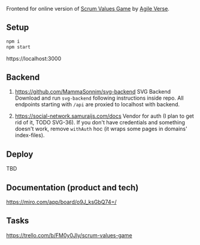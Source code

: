 Frontend for online version of [Scrum Values Game](https://www.agileverse.ru/scrumvaluesgame/ru) by [Agile Verse](https://www.agileverse.ru/).

## Setup

```bash
npm i
npm start
```

https://localhost:3000

## Backend

1. https://github.com/MammaSonnim/svg-backend SVG Backend
   Download and run `svg-backend` following instructions inside repo.
   All endpoints starting with `/api` are proxied to localhost with backend.

2. https://social-network.samuraijs.com/docs Vendor for auth (I plan to get rid of it, TODO SVG-36).
   If you don't have credentials and something doesn't work, remove `withAuth` hoc (it wraps some pages in domains' index-files).

## Deploy

TBD

## Documentation (product and tech)

https://miro.com/app/board/o9J_ksGbQ74=/

## Tasks

https://trello.com/b/FM0y0JIy/scrum-values-game
